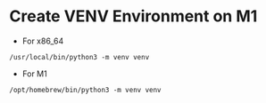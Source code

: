 # Create VENV Environment on M1

- For x86_64

```shell
/usr/local/bin/python3 -m venv venv
```

- For M1

```shell
/opt/homebrew/bin/python3 -m venv venv
```
